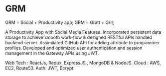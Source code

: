 # GRM
GRM = Social + Productivity app;
GRM = Gratt + Grit;

A Productivity App with Social Media Features.
Incorporated persistent data storage to achieve smooth work-flow & designed
RESTful APIs handled backend server. 
Assimilated GitHub API for adding attribute to programmer profiles. 
Developed and optimized user authentication and session management in the Gateway APIs using JWT. 

Web Tech : ReactJs, Redux, ExpressJS , MongoDB & NodeJS. 
Cloud : AWS, EC2, Route53. Auth: JWT, Bcrypt.
